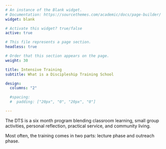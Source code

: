 ```yaml
---
# An instance of the Blank widget.
# Documentation: https://sourcethemes.com/academic/docs/page-builder/
widget: blank

# Activate this widget? true/false
active: true

# This file represents a page section.
headless: true

# Order that this section appears on the page.
weight: 30

title: Intensive Training
subtitle: What is a Discipleship Training School

design:
  columns: "2"

  #spacing:
  #  padding: ["20px", "0", "20px", "0"]

---
```


The DTS is a six month program blending classroom learning, small group activities, personal reflection, practical service, and community living.

Most often, the training comes in two parts: lecture phase and outreach phase.
